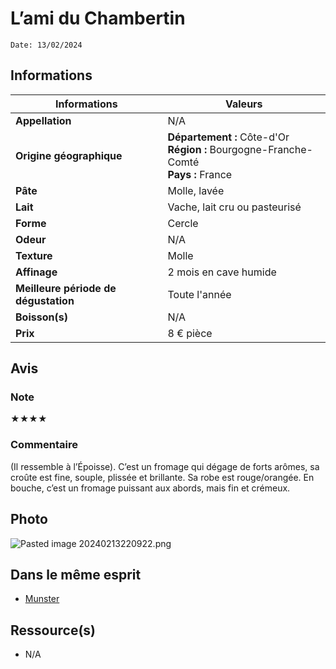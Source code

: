 # L’ami du Chambertin
```
Date: 13/02/2024
```
## Informations

| Informations | Valeurs |
| ---- | ---- |
| **Appellation** | N/A |
| **Origine géographique** | **Département :** Côte-d'Or<br>**Région :** Bourgogne-Franche-Comté<br>**Pays :** France   |
| **Pâte** | Molle, lavée |
| **Lait** | Vache, lait cru ou pasteurisé |
| **Forme** | Cercle |
| **Odeur** | N/A |
| **Texture** | Molle |
| **Affinage** | 2 mois en cave humide |
| **Meilleure période de dégustation** | Toute l'année |
| **Boisson(s)** | N/A |
| **Prix** | 8 € pièce |

## Avis
### Note
★★★★
### Commentaire
(Il ressemble à l’Époisse). C’est un fromage qui dégage de forts arômes, sa croûte est fine, souple, plissée et brillante. Sa robe est rouge/orangée.
En bouche, c’est un fromage puissant aux abords, mais fin et crémeux. 

## Photo
![Pasted image 20240213220922.png](./M%C3%A9dias/Pasted%20image%2020240213220922.png)

## Dans le même esprit
* [Munster](./Munster.md)

## Ressource(s)
* N/A
